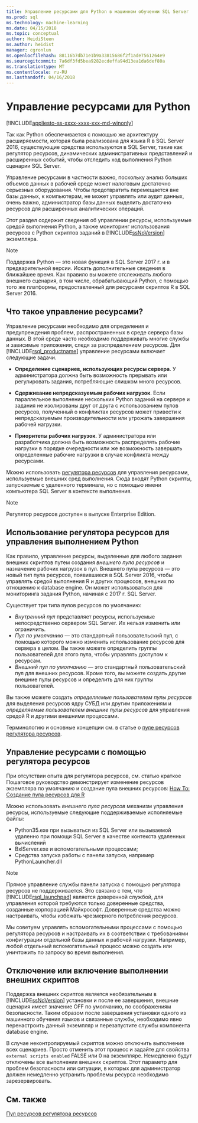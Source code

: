 ```yaml
---
title: Управление ресурсами для Python в машинном обучении SQL Server | Документы Microsoft
ms.prod: sql
ms.technology: machine-learning
ms.date: 04/15/2018
ms.topic: conceptual
author: HeidiSteen
ms.author: heidist
manager: cgronlun
ms.openlocfilehash: 88116b7db71e1b9a33815686f2f1ade7561264e9
ms.sourcegitcommit: 7a6df3fd5bea9282ecdeffa94d13ea1da6def80a
ms.translationtype: MT
ms.contentlocale: ru-RU
ms.lasthandoff: 04/16/2018
---
```

# <a name="resource-governance-for-python"></a>Управление ресурсами для Python
[!INCLUDE[appliesto-ss-xxxx-xxxx-xxx-md-winonly](../../includes/appliesto-ss-xxxx-xxxx-xxx-md-winonly.md)]

Так как Python обеспечивается с помощью же архитектуру расширяемости, которая была реализована для языка R в SQL Server 2016, существующие средства используются в SQL Server, такие как регулятор ресурсов, динамических административных представлений и расширенных событий, чтобы отследить ход выполнения Python сценарии SQL Server.

Управление ресурсами в частности важно, поскольку анализ больших объемов данных в рабочей среде может налоговым достаточно серьезных оборудования.  Чтобы предотвратить перемещается вне базы данных, к компьютерам, не может управлять или аудит данных, очень важно, администратор базы данных выделить достаточно ресурсов для расширенных аналитических операций.

Этот раздел содержит сведения об управлении ресурсы, используемые средой выполнения Python, а также мониторинг использования ресурсов с Python скриптов заданий в [!INCLUDE[ssNoVersion](../../includes/ssnoversion-md.md)] экземпляра.

> [!NOTE]
> Поддержка Python — это новая функция в SQL Server 2017 г. и в предварительной версии. Искать дополнительные сведения в ближайшее время.
> Как правило вы можете отслеживать любого внешнего сценария, в том числе, обрабатывающий Python, с помощью того же платформы, предоставленный для ресурсами скриптов R в SQL Server 2016.

## <a name="what-is-resource-governance"></a>Что такое управление ресурсами?

Управление ресурсами необходимо для определения и предупреждения проблем, распространенных в среде сервера базы данных. В этой среде часто необходимо поддерживать многие службы и зависимые приложения, следя за распределением ресурсов. Для [!INCLUDE[rsql_productname](../../includes/rsql-productname-md.md)] управление ресурсами включает следующие задачи.  

+ **Определение сценариев, использующих ресурсы сервера**. У администратора должна быть возможность прерывать или регулировать задания, потребляющие слишком много ресурсов.

+ **Сдерживание непредсказуемым рабочих нагрузок**. Если параллельное выполнение нескольких Python заданий на сервере и задания не изолированы друг от друга с использованием пулов ресурсов, полученный о конфликтах ресурсов может привести к непредсказуемым производительности или угрожать завершения рабочей нагрузки.

+ **Приоритеты рабочих нагрузок**. У администратора или разработчика должна быть возможность распределять рабочие нагрузки в порядке очередности или же возможность завершать определенные рабочие нагрузки в случае конфликта между ресурсами.

Можно использовать [регулятора ресурсов](../../relational-databases/resource-governor/resource-governor.md) для управления ресурсами, используемые внешних сред выполнения. Сюда входят Python скрипты, запускаемые с удаленного терминала, но с помощью имени компьютера SQL Server в контексте выполнения.

> [!NOTE] 
> Регулятор ресурсов доступен в выпуске Enterprise Edition.

## <a name="how-to-use-resource-governor-to-manage-python-execution"></a>Использование регулятора ресурсов для управления выполнением Python

Как правило, управление ресурсы, выделенные для любого задания внешних скриптов путем создания *внешнего пула ресурсов* и назначение рабочих нагрузок в пул. Внешнего пула ресурсов — это новый тип пула ресурсов, появившиеся в SQL Server 2016, чтобы управлять средой выполнения R и других процессов, внешних по отношению к database engine. Он может использоваться для мониторинга задания Python, начиная с 2017 г. SQL Server.

Существует три типа пулов ресурсов по умолчанию:

+ *Внутренний пул* представляет ресурсы, используемые непосредственно сервером SQL Server. Их нельзя изменить или ограничить.
+ *Пул по умолчанию* — это стандартный пользовательский пул, с помощью которого можно изменить использование ресурсов для сервера в целом. Вы также можете определить группы пользователей для этого пула, чтобы управлять доступом к ресурсам.
+ *Внешний пул по умолчанию* — это стандартный пользовательский пул для внешних ресурсов. Кроме того, вы можете создать другие внешние пулы ресурсов и определить для них группы пользователей.

Вы также можете создать *определяемые пользователем пулы ресурсов* для выделения ресурсов ядру СУБД или другим приложениям и *определяемые пользователем внешние пулы ресурсов* для управления средой R и другими внешними процессами.

Терминологию и основные концепции см. в статье о [пуле ресурсов регулятора ресурсов](../../relational-databases/resource-governor/resource-governor-resource-pool.md).

## <a name="resource-management-using-resource-governor"></a>Управление ресурсами с помощью регулятора ресурсов

При отсутствии опыта для регулятора ресурсов, см. статью краткое Пошаговое руководство демонстрирует изменение ресурсов экземпляра по умолчанию и создание пула внешних ресурсов: [How To: Создание пула ресурсов для R](../../advanced-analytics/r-services/how-to-create-a-resource-pool-for-r.md)

Можно использовать *внешнего пула ресурсов* механизм управления ресурсы, используемые следующие поддерживаемые исполняемые файлы:

+ Python35.exe при вызываться из SQL Server или вызываемой удаленно при помощи SQL Server в качестве контекста удаленных вычислений
+ BxlServer.exe и вспомогательными процессами;
+ Средства запуска работы с панели запуска, например PythonLauncher.dll

> [!NOTE]
> Прямое управление службы панели запуска с помощью регулятора ресурсов не поддерживается. Это связано с тем, что [!INCLUDE[rsql_launchpad](../../includes/rsql-launchpad-md.md)] является доверенной службой, для управления которой требуются только доверенные средства, созданные корпорацией Майкрософт. Доверенные средства можно настраивать, чтобы избежать чрезмерного потребления ресурсов.

Мы советуем управлять вспомогательными процессами с помощью регулятора ресурсов и настраивать их в соответствии с требованиями конфигурации отдельной базы данных и рабочей нагрузки.  Например, любой отдельный вспомогательный процесс можно создать или уничтожить по запросу во время выполнения.

## <a name="disable-or-enable-external-script-execution"></a>Отключение или включение выполнении внешних скриптов

Поддержка внешних скриптов является необязательным в [!INCLUDE[ssNoVersion](../../includes/ssnoversion-md.md)] установки и после ее завершения, внешние сценария имеет значение OFF по умолчанию, по соображениям безопасности. Таким образом после завершения установки одного из машинного обучения языков и связанные службы, необходимо явно перенастроить данный экземпляр и перезапустите службы компонента database engine.

В случае неконтролируемый скриптов можно отключить выполнение всех сценариев. Просто отменить этот процесс и задайте для свойства `external scripts enabled` FALSE или 0 на экземпляре. Немедленно будут отключены все выполнении внешних скриптов. Этот параметр для проблем безопасности или ситуации, в которых для администратор должен немедленно устранить проблемы ресурса необходимо зарезервировать.

## <a name="see-also"></a>См. также

[Пул ресурсов регулятора ресурсов](../../relational-databases/resource-governor/resource-governor-resource-pool.md)

